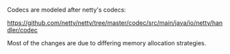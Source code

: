 Codecs are modeled after netty's codecs:

https://github.com/netty/netty/tree/master/codec/src/main/java/io/netty/handler/codec

Most of the changes are due to differing memory allocation strategies.

